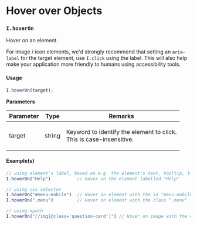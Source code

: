 # Hover over Objects



### `I.hoverOn` <a href="#ihoveron" id="ihoveron"></a>

Hover on an element.

For image / icon elements, we'd strongly recommend that setting an `aria-label` for the target element, use `I.click` using the label. This will also help make your application more friendly to humans using accessibility tools.

#### Usage <a href="#usage" id="usage"></a>

```javascript
I.hoverOn(target);
```

**Parameters**

| Parameter | Type   | Remarks                                                                       |
| --------- | ------ | ----------------------------------------------------------------------------- |
| target    | string | <p>Keyword to identify the element to click.<br>This is case-insensitive.</p> |

#### Example(s) <a href="#examples" id="examples"></a>

```javascript
// using element's label, based on e.g. the element's text, tooltip, title, ARIA labels, etc.
I.hoverOn("Help")          // Hover on the element labelled "Help"

// using css selector
I.hoverOn("#menu-mobile")  // Hover on element with the id "menu-mobile"
I.hoverOn(".menu")         // Hover on element with the class ".menu"

// using xpath
I.hoverOn("//img[@class='question-card']") // Hover on image with the class "question-card"
```
